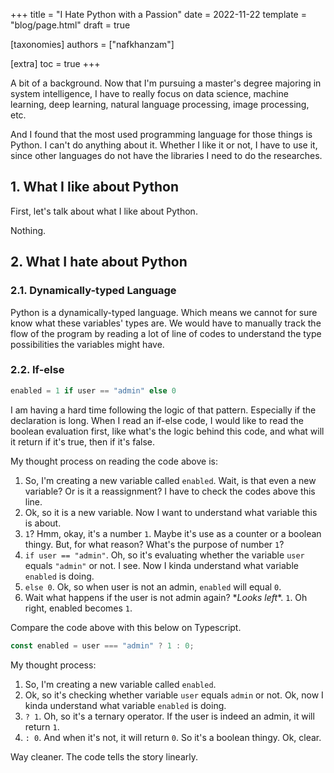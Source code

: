 +++
title = "I Hate Python with a Passion"
date = 2022-11-22
template = "blog/page.html"
draft = true

[taxonomies]
authors = ["nafkhanzam"]

[extra]
toc = true
+++

A bit of a background.
Now that I'm pursuing a master's degree majoring in system intelligence, I have to really focus on data science, machine learning, deep learning, natural language processing, image processing, etc.

And I found that the most used programming language for those things is Python.
I can't do anything about it. Whether I like it or not, I have to use it, since other languages do not have the libraries I need to do the researches.

## 1. What I like about Python

First, let's talk about what I like about Python.

Nothing.

## 2. What I hate about Python

### 2.1. Dynamically-typed Language

Python is a dynamically-typed language.
Which means we cannot for sure know what these variables' types are.
We would have to manually track the flow of the program by reading a lot of line of codes to understand the type possibilities the variables might have.

### 2.2. If-else

```python
enabled = 1 if user == "admin" else 0
```

I am having a hard time following the logic of that pattern.
Especially if the declaration is long.
When I read an if-else code, I would like to read the boolean evaluation first, like what's the logic behind this code, and what will it return if it's true, then if it's false.

My thought process on reading the code above is:

1. So, I'm creating a new variable called `enabled`. Wait, is that even a new variable? Or is it a reassignment? I have to check the codes above this line.
2. Ok, so it is a new variable. Now I want to understand what variable this is about.
3. `1`? Hmm, okay, it's a number `1`. Maybe it's use as a counter or a boolean thingy. But, for what reason? What's the purpose of number `1`?
4. `if user == "admin"`. Oh, so it's evaluating whether the variable `user` equals `"admin"` or not. I see. Now I kinda understand what variable `enabled` is doing.
5. `else 0`. Ok, so when user is not an admin, `enabled` will equal `0`.
6. Wait what happens if the user is not admin again? \**Looks left*\*. `1`. Oh right, enabled becomes `1`.

Compare the code above with this below on Typescript.

```typescript
const enabled = user === "admin" ? 1 : 0;
```

My thought process:

1. So, I'm creating a new variable called `enabled`.
2. Ok, so it's checking whether variable `user` equals `admin` or not. Ok, now I kinda understand what variable `enabled` is doing.
3. `? 1`. Oh, so it's a ternary operator. If the user is indeed an admin, it will return `1`.
4. `: 0`. And when it's not, it will return `0`. So it's a boolean thingy. Ok, clear.

Way cleaner.
The code tells the story linearly.
